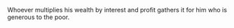 Whoever multiplies his wealth by interest and profit gathers it for him who is generous to the poor.
